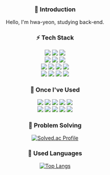 <div align=center>

<h3>👋 Introduction</h3>

Hello, I'm hwa-yeon, studying back-end.
<br>

<h3>⚡ Tech Stack</h3>

<img src="https://img.shields.io/badge/C-A8B9CC?style=flat-square&logo=C&logoColor=white"/>
<img src="https://img.shields.io/badge/C++-00599C?style=flat-square&logo=cplusplus&logoColor=white"/>
<img src="https://img.shields.io/badge/Java-007396?style=flat-square&logo=java&logoColor=white"/>
<br>
<img src="https://img.shields.io/badge/Spring-6DB33F?style=flat-square&logo=spring&logoColor=white"/>
<img src="https://img.shields.io/badge/SpringBoot-6DB33F?style=flat-square&logo=springboot&logoColor=white"/>
<img src="https://img.shields.io/badge/SpringSecurity-6DB33F?style=flat-square&logo=springsecurity&logoColor=white"/>
<br>
<img src="https://img.shields.io/badge/Gradle-02303A?style=flat-square&logo=gradle&logoColor=white"/>
<img src="https://img.shields.io/badge/Mysql-4479A1?style=flat-square&logo=mysql&logoColor=white"/>
<img src="https://img.shields.io/badge/Git-F05032?style=flat-square&logo=git&logoColor=white"/>
<img src="https://img.shields.io/badge/Github-181717?style=flat-square&logo=Github&logoColor=white"/>
<br>
<img src="https://img.shields.io/badge/VisualStudio-5C2D91?style=flat-square&logo=visualstudio&logoColor=white"/>
<img src="https://img.shields.io/badge/VisualStudioCode-007ACC?style=flat-square&logo=visualstudiocode&logoColor=white"/>
<img src="https://img.shields.io/badge/Intellij-000000?style=flat-square&logo=intellijidea&logoColor=white"/>
<img src="https://img.shields.io/badge/Eclipse-2C2255?style=flat-square&logo=eclipseide&logoColor=white"/>
<br>

<h3>🌱 Once I've Used</h3>

<img src="https://img.shields.io/badge/HTML-E34F26?style=flat-square&logo=html5&logoColor=white"/>
<img src="https://img.shields.io/badge/CSS-1572B6?style=flat-square&logo=css3&logoColor=white"/>
<img src="https://img.shields.io/badge/Javascript-F7DF1E?style=flat-square&logo=javascript&logoColor=white"/>
<img src="https://img.shields.io/badge/NodeJS-339933?style=flat-square&logo=nodedotjs&logoColor=white"/>
<img src="https://img.shields.io/badge/Jquery-0769AD?style=flat-square&logo=jquery&logoColor=white"/>
<br>
<img src="https://img.shields.io/badge/Python-3776AB?style=flat-square&logo=python&logoColor=white"/>
<img src="https://img.shields.io/badge/Maven-C71A36?style=flat-square&logo=apachemaven&logoColor=white"/>
<img src="https://img.shields.io/badge/Unity-FFFFFF?style=flat-square&logo=unity&logoColor=black"/>
<img src="https://img.shields.io/badge/Jupyter-F37626?style=flat-square&logo=jupyter&logoColor=white"/>
<img src="https://img.shields.io/badge/Anaconda-44A833?style=flat-square&logo=anaconda&logoColor=white"/>
<br>

<h3>🤔 Problem Solving</h3>

[![Solved.ac Profile](http://mazassumnida.wtf/api/v2/generate_badge?boj=lhylhy0416)](https://solved.ac/lhylhy0416)
<br>

<h3>💬 Used Languages</h3>

[![Top Langs](https://github-readme-stats.vercel.app/api/top-langs/?username=hwa-yeon&langs_count=8)](https://github.com/hea-yeon/github-readme-stats)
<br>

<!--
**hwa-yeon/hwa-yeon** is a ✨ _special_ ✨ repository because its `README.md` (this file) appears on your GitHub profile.

Here are some ideas to get you started:

- 🔭 I’m currently working on ...
- 🌱 I’m currently learning ...
- 👯 I’m looking to collaborate on ...
- 🤔 I’m looking for help with ...
- 💬 Ask me about ...
- 📫 How to reach me: ...
- 😄 Pronouns: ...
- ⚡ Fun fact: ...
-->

</div>
